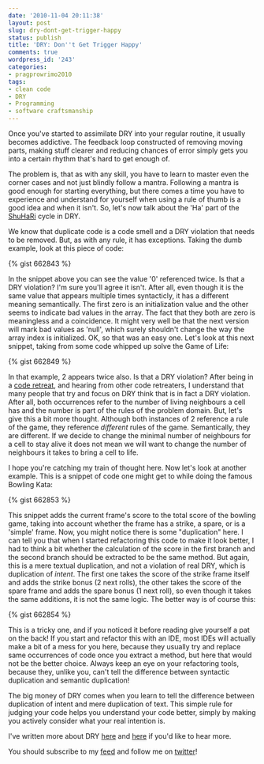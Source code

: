 ```yaml
---
date: '2010-11-04 20:11:38'
layout: post
slug: dry-dont-get-trigger-happy
status: publish
title: 'DRY: Don''t Get Trigger Happy'
comments: true
wordpress_id: '243'
categories:
- pragprowrimo2010
tags:
- clean code
- DRY
- Programming
- software craftsmanship
---
```


Once you've started to assimilate DRY into your regular routine, it usually becomes addictive. The feedback loop constructed of removing moving parts, making stuff clearer and reducing chances of error simply gets you into a certain rhythm that's hard to get enough of.

The problem is, that as with any skill, you have to learn to master even the corner cases and not just blindly follow a mantra. Following a mantra is good enough for starting everything, but there comes a time you have to experience and understand for yourself when using a rule of thumb is a good idea and when it isn't. So, let's now talk about the 'Ha' part of the [ShuHaRi](http://en.wikipedia.org/wiki/Shuhari) cycle in DRY.

We know that duplicate code is a code smell and a DRY violation that needs to be removed. But, as with any rule, it has exceptions. Taking the dumb example, look at this piece of code:

{% gist 662843 %}

In the snippet above you can see the value '0' referenced twice. Is that a DRY violation? I'm sure you'll agree it isn't. After all, even though it is the same value that appears multiple times syntacticly, it has a different meaning semantically. The first zero is an initialization value and the other seems to indicate bad values in the array. The fact that they both are zero is meaningless and a coincidence. It might very well be that the next version will mark bad values as 'null', which surely shouldn't change the way the array index is initialized.  OK, so that was an easy one. Let's look at this next snippet, taking from some code whipped up solve the Game of Life:

{% gist 662849 %}

In that example, 2 appears twice also. Is that a DRY violation? After being in a [code retreat](http://www.codelord.net/2010/05/10/notes-from-the-first-israeli-code-retreat/), and hearing from other code retreaters, I understand that many people that try and focus on DRY think that is in fact a DRY violation. After all, both occurrences refer to the number of living neighbours a cell has and the number is part of the rules of the problem domain. But, let's give this a bit more thought. Although both instances of 2 reference a rule of the game, they reference _different_ rules of the game. Semantically, they are different. If we decide to change the minimal number of neighbours for a cell to stay alive it does not mean we will want to change the number of neighbours it takes to bring a cell to life.

I hope you're catching my train of thought here. Now let's look at another example. This is a snippet of code one might get to while doing the famous Bowling Kata:

{% gist 662853 %}

This snippet adds the current frame's score to the total score of the bowling game, taking into account whether the frame has a strike, a spare, or is a 'simple' frame. Now, you might notice there is some "duplication" here. I can tell you that when I started refactoring this code to make it look better, I had to think a bit whether the calculation of the score in the first branch and the second branch should be extracted to be the same method.
 But again, this is a mere textual duplication, and not a violation of real DRY, which is duplication of _intent_. The first one takes the score of the strike frame itself and adds the strike bonus (2 next rolls), the other takes the score of the spare frame and adds the spare bonus (1 next roll), so even though it takes the same additions, it is not the same logic. The better way is of course this:  

{% gist 662854 %}

This is a tricky one, and if you noticed it before reading give yourself a pat on the back! If you start and refactor this with an IDE, most IDEs will actually make a bit of a mess for you here, because they usually try and replace same occurrences of code once you extract a method, but here that would not be the better choice. Always keep an eye on your refactoring tools, because they, unlike you, can't tell the difference between syntactic duplication and semantic duplication!

The big money of DRY comes when you learn to tell the difference between duplication of intent and mere duplication of text. This simple rule for judging your code helps you understand your code better, simply by making you actively consider what your real intention is.

I've written more about DRY [here](http://www.codelord.net/2010/11/03/taking-dry-further/) and [here](http://www.codelord.net/2010/11/02/short-intro-to-dry/) if you'd like to hear more.

You should subscribe to my [feed](http://feeds.feedburner.com/TheCodeDump) and follow me on [twitter](http://twitter.com/avivby)!
